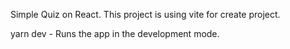 Simple Quiz on React. 
This project is using vite for create project.

yarn dev - Runs the app in the development mode.